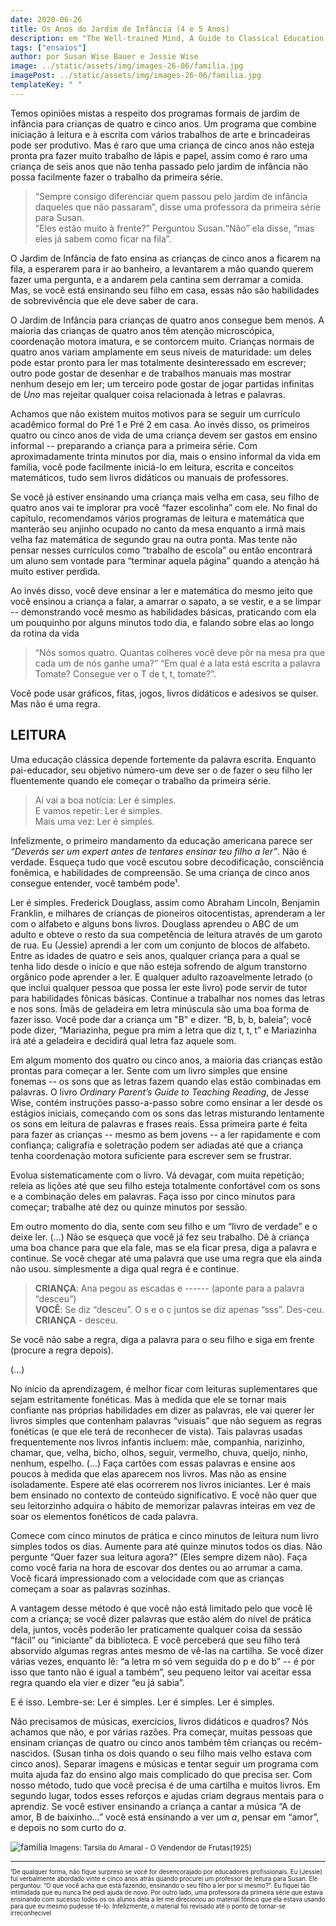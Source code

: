 ```yaml
---
date: 2020-06-26
title: Os Anos do Jardim de Infância (4 e 5 Anos)
description: em "The Well-trained Mind, A Guide to Classical Education at Home"
tags: ["ensaios"]
author: por Susan Wise Bauer e Jessie Wise
image: ../static/assets/img/images-26-06/familia.jpg
imagePost: ../static/assets/img/images-26-06/familia.jpg
templateKey: " "
---
```


<p> Temos opiniões mistas a respeito dos programas formais de jardim de infância para crianças de quatro e cinco anos. Um programa que combine iniciação à leitura e à escrita com vários trabalhos de arte e brincadeiras pode ser produtivo. Mas é raro que uma criança de cinco anos não esteja pronta pra fazer muito trabalho de lápis e papel, assim como é raro uma criança de seis anos que não tenha passado pelo jardim de infância não possa facilmente fazer o trabalho da primeira série.

> “Sempre consigo diferenciar quem passou pelo jardim de infância daqueles que não passaram”, disse uma professora da primeira série para Susan.<br />“Eles estão muito à frente?” Perguntou Susan.“Não” ela disse, “mas eles já sabem como ficar na fila”.

<p> O Jardim de Infância de fato ensina as crianças de cinco anos a ficarem na fila, a esperarem para ir ao banheiro, a levantarem a mão quando querem fazer uma pergunta, e a andarem pela cantina sem derramar a comida. Mas, se você está ensinando seu filho em casa, essas não são habilidades de sobrevivência que ele deve saber de cara.
<p> O Jardim de Infância para crianças de quatro anos consegue bem menos. A maioria das crianças de quatro anos têm atenção microscópica, coordenação motora imatura, e se contorcem muito. Crianças normais de quatro anos variam amplamente em seus níveis de maturidade: um deles pode estar pronto para ler mas totalmente desinteressado em escrever; outro pode gostar de desenhar e de trabalhos manuais mas mostrar nenhum desejo em ler; um terceiro pode gostar de jogar partidas infinitas de <i>Uno</i> mas rejeitar qualquer coisa relacionada à letras e palavras. 
<p> Achamos que não existem muitos motivos para se seguir um currículo acadêmico formal do Pré 1 e Pré 2 em casa. Ao invés disso, os primeiros quatro ou cinco anos de vida de uma criança devem ser gastos em ensino informal -- preparando a criança para a primeira série. Com aproximadamente trinta minutos por dia, mais o  ensino informal da vida em família, você pode facilmente iniciá-lo em leitura, escrita e conceitos matemáticos, tudo sem livros didáticos ou manuais de professores. 
<p>Se você já estiver ensinando uma criança mais velha em casa, seu filho de quatro anos vai te implorar pra você “fazer escolinha” com ele. No final do capítulo, recomendamos vários programas de leitura e matemática que manterão seu anjinho ocupado no canto da mesa enquanto a irmã mais velha faz matemática de segundo grau na outra ponta. Mas tente não pensar nesses currículos como “trabalho de escola” ou então encontrará um aluno sem vontade para “terminar aquela página” quando a atenção há muito estiver perdida. 
<p>Ao invés disso, você deve ensinar a ler e matemática do mesmo jeito que você ensinou a criança a falar, a amarrar o sapato, a se vestir, e a se limpar -- demonstrando você mesmo as habilidades básicas, praticando com ela um pouquinho por alguns minutos todo dia, e falando sobre elas ao longo da rotina da vida

> “Nós somos quatro. Quantas colheres você deve pôr na mesa pra que cada um de nós ganhe uma?” “Em qual é a lata está escrita a palavra Tomate? Consegue ver o T de t, t, tomate?”.

<p>Você pode usar gráficos, fitas, jogos, livros didáticos e adesivos se quiser. Mas não é uma regra.

## LEITURA

Uma educação clássica depende fortemente da palavra escrita. Enquanto pai-educador, seu objetivo número-um deve ser o de fazer o seu filho ler fluentemente quando ele começar o trabalho da primeira série.

> Aí vai a boa notícia: Ler é simples.
> <br />E vamos repetir: Ler é simples.
> <br />Mais uma vez: Ler é simples.

<P> Infelizmente, o primeiro mandamento da educação americana parece ser <i>“Deverás ser um expert antes de tentares ensinar teu filho a ler”</i>. Não é verdade. Esqueça tudo que você escutou sobre decodificação, consciência fonêmica, e habilidades de compreensão. Se uma criança de cinco anos consegue entender, você também pode¹. 
<p>Ler é simples. Frederick Douglass, assim como Abraham Lincoln, Benjamin Franklin, e milhares de crianças de pioneiros oitocentistas, aprenderam a ler com o alfabeto e alguns bons livros. Douglass aprendeu o ABC de um adulto e obteve o resto da sua competência de leitura através de um garoto de rua. Eu (Jessie) aprendi a ler com um conjunto de blocos de alfabeto. Entre as idades de quatro e seis anos, qualquer criança para a qual se tenha lido desde o início e que não esteja sofrendo de algum transtorno orgânico pode aprender a ler. E qualquer adulto razoavelmente letrado (o que inclui qualquer pessoa que possa ler este livro) pode servir de tutor para habilidades fônicas básicas. Continue a trabalhar nos nomes das letras e nos sons. Ímãs de geladeira em letra minúscula são uma boa forma de fazer isso. Você pode dar a criança um "B" e dizer. “B, b, b, baleia”; você pode dizer, “Mariazinha, pegue pra mim a letra que diz t, t, t” e Mariazinha irá até a geladeira e decidirá qual letra faz aquele som. 
<p>Em algum momento dos quatro ou cinco anos, a maioria das crianças estão prontas para começar a ler. Sente com um livro simples que ensine fonemas -- os sons que as letras fazem quando elas estão combinadas em palavras. O livro <i>Ordinary Parent’s Guide to Teaching Reading</i>, de Jesse Wise, contém instruções passo-a-passo sobre como ensinar a ler desde os estágios iniciais, começando com os sons das letras misturando lentamente os sons em leitura de palavras e frases reais.  Essa primeira parte é feita para fazer as crianças -- mesmo as bem jovens -- a ler rapidamente e com confiança; caligrafia e soletração podem ser adiadas até que a criança tenha coordenação motora suficiente para escrever sem se frustrar. 
<p>Evolua sistematicamente com o livro. Vá devagar, com muita repetição; releia as lições até que seu filho esteja totalmente confortável com os sons e a combinação deles em palavras. Faça isso por cinco minutos para começar; trabalhe até dez ou quinze minutos por sessão.
<p>Em outro momento do dia, sente com seu filho e um “livro de verdade” e o deixe ler.  (...) Não se esqueça que você já fez seu trabalho. Dê à criança uma boa chance para que ela fale, mas se ela ficar presa, diga a palavra e continue. Se você chegar até uma palavra que use uma regra que ela ainda não usou. simplesmente a diga qual regra é e continue.

> **CRIANÇA**: Ana pegou as escadas e ------ (aponte para a palavra “desceu”)
> <br />**VOCÊ**: Se diz “desceu”. O s e o c juntos se diz apenas “sss”. Des-ceu.
> <br />**CRIANÇA** - desceu.

Se você não sabe a regra, diga a palavra para o seu filho e siga em frente (procure a regra depois).

(...)

No início da aprendizagem, é melhor ficar com leituras suplementares que sejam estritamente fonéticas. Mas à medida que ele se tornar mais confiante nas próprias habilidades em dizer as palavras, ele vai querer ler livros simples que contenham palavras “visuais” que não seguem as regras fonéticas (e que ele terá de reconhecer de vista). Tais palavras usadas frequentemente nos livros infantis incluem: mãe, companhia, narizinho, chamar, que, velha, bicho, olhos, seguir, vermelho, chuva, queijo, ninho, nenhum, espelho. (...) Faça cartões com essas palavras e ensine aos poucos à medida que elas aparecem nos livros. Mas não as ensine isoladamente. Espere até elas ocorrerem nos livros iniciantes. Ler é mais bem ensinado no contexto de conteúdo significativo. E você não quer que seu leitorzinho adquira o hábito de memorizar palavras inteiras em vez de soar os elementos fonéticos de cada palavra.

<p>Comece com cinco minutos de prática e cinco minutos de leitura num livro simples todos os dias. Aumente para até quinze minutos todos os dias. Não pergunte “Quer fazer sua leitura agora?” (Eles sempre dizem não). Faça como você faria na hora de escovar dos dentes ou ao arrumar a cama. Você ficará impressionado com a velocidade com que as crianças começam a soar as palavras sozinhas.
<p> A vantagem desse método é que você não está limitado pelo que você lê com a criança; se você dizer palavras que estão além do nível de prática dela, juntos, vocês poderão ler praticamente qualquer coisa da sessão “fácil” ou “iniciante” da biblioteca. E você perceberá que seu filho terá absorvido algumas regras antes mesmo de vê-las na cartilha. Se você dizer várias vezes, enquanto lê: “a letra m só vem seguida do p e do b” -- é por isso que tanto não é igual a também”, seu pequeno leitor vai aceitar essa regra quando ela vier e dizer “eu já sabia”.

<p>E é isso. Lembre-se: Ler é simples.
Ler é simples.
Ler é simples.
<p>Não precisamos de músicas, exercícios, livros didáticos e quadros? Nós achamos que não, e por várias razões.
Pra começar, muitas pessoas que ensinam crianças de quatro ou cinco anos também têm crianças ou recém-nascidos. (Susan tinha os dois quando o seu filho mais velho estava com cinco anos). Separar imagens e músicas e tentar seguir um programa com muita ajuda faz do ensino algo mais complicado do que precisa ser. Com nosso método, tudo que você precisa é de uma cartilha e muitos livros.
Em segundo lugar, todos esses reforços e ajudas criam degraus mentais para o aprendiz. Se você estiver ensinando a criança a cantar a música “A de amor, B de baixinho…” você está ensinando a ver um <i>a</i>, pensar em “amor”, e depois no som curto do <i>a</i>.

![familia](https://i.imgur.com/Kg8DFEK.jpg)
<small>Imagens: Tarsila do Amaral - O Vendendor de Frutas(1925)

---

<small>¹De qualquer forma, não fique surpreso se você for desencorajado por educadores profissionais. Eu (Jessie) fui verbalmente abordado vinte e cinco anos atrás quando procurei um professor de leitura para Susan. Ele perguntou: “O que você acha que está fazendo, ensinando o seu filho a ler por si mesmo?”. Eu fiquei tão intimidada que eu nunca lhe pedi ajuda de novo. Por outro lado, uma professora da primeira série que estava ensinando com sucesso todos os os alunos dela a ler me direcionou ao material fônico que ela estava usando para que eu mesmo pudesse tê-lo. Infelizmente, o material foi revisado até o ponto de tornar-se irreconhecível
